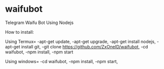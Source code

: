 # waifubot
Telegram Waifu Bot Using Nodejs

How to install:

Using Termux=
-apt-get update,
-apt-get upgrade,
-apt-get install nodejs,
-apt-get install git,
-git clone https://github.com/ZxOneID/waifubot,
-cd waifubot,
-npm install,
-npm start

Using windows=
-cd waifubot,
-npm install,
-npm start,
